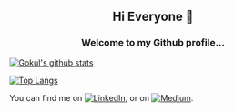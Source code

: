 
<h2 align="center">Hi Everyone 👋</h2>

<h3 align="center">Welcome to my Github profile...</h3>

<!--
**gokulyc/gokulyc** is a ✨ _special_ ✨ repository because its `README.md` (this file) appears on your GitHub profile.

Here are some ideas to get you started:

- 🔭 I’m currently working on ...
- 🌱 I’m currently learning ...
- 👯 I’m looking to collaborate on ...
- 🤔 I’m looking for help with ...
- 💬 Ask me about ...
- 📫 How to reach me: ...
- 😄 Pronouns: ...
- ⚡ Fun fact: ...
-->

<!-- ![](https://img.shields.io/badge/<WORD_ON_LEFT>-<WORD_ON_RIGHT>-informational?style=flat&logo=<LOGO_NAME>&logoColor=white&color=2bbc8a) -->


[![Gokul's github stats](https://github-readme-stats.vercel.app/api?username=gokulyc&show_icons=true)](https://github.com/anuraghazra/github-readme-stats)


[![Top Langs](https://github-readme-stats.vercel.app/api/top-langs/?username=gokulyc)](https://github.com/anuraghazra/github-readme-stats)




<!-- Actual text -->

You can find me on [![LinkedIn][3.2]][3], or on  [![Medium][1.2]][1].

<!-- Icons -->

[1.2]: https://img.shields.io/badge/medium--_.svg?style=social&logo=medium   
[3.2]: https://img.shields.io/badge/LinkedIn--_.svg?style=social&logo=linkedin

<!-- Links to your social media accounts -->

[1]: https://medium.com/@gokulyc
[3]: https://www.linkedin.com/in/gokulyc
